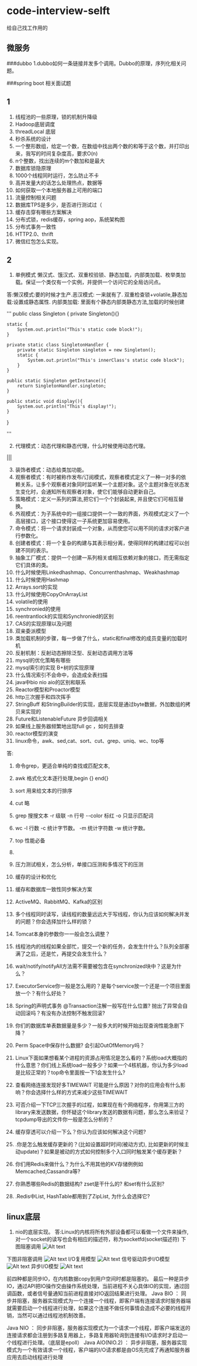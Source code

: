 # code-interview-selft
给自己找工作用的


## 微服务
###dubbo
1.dubbo如何一条链接并发多个调用。Dubbo的原理，序列化相关问题。

###spring boot 相关面试题




## 1
1. 线程池的一些原理，锁的机制升降级
2. Hadoop底层调度
3. threadLocal 底层
3. 秒杀系统的设计
4. 一个整形数组，给定一个数，在数组中找出两个数的和等于这个数，并打印出来，我写的时间复杂度高，要求O(n)
5. n个整数，找出连续的m个数加和是最大
6. 数据库锁隐原理
7. 1000个线程同时运行，怎么防止不卡
8. 高并发量大的话怎么处理热点，数据等
9. 如何获取一个本地服务器上可用的端口
10. 流量控制相关问题
11. 数据库TPS是多少，是否进行测试过（
12. 缓存击穿有哪些方案解决
13. 分布式锁，redis缓存，spring aop，系统架构图
14. 分布式事务一致性
15. HTTP2.0、thrift
16. 微信红包怎么实现。

## 2
1. 单例模式 懒汉式、饿汉式、双重校验锁、静态加载，内部类加载、枚举类加载。保证一个类仅有一个实例，并提供一个访问它的全局访问点。

答:懒汉模式:要的时候才生产.恶汉模式: 一来就有了.  双重检查锁+volatile,静态加载:设置成静态属性. 内部类加载: 里面有个静态内部类静态方法,加载的时候创建

'''
public class Singleton
{
    private Singleton(){}
    
    static {
        System.out.println("This's static code block!");
    }
    
    private static class SingletonHandler {
        private static Singleton singleton = new Singleton();
        static {
            System.out.println("This's innerClass's static code block");
        }
    }
    
    public static Singleton getInstance(){
        return SingletonHandler.singleton;
    }
    
    public static void display(){
        System.out.println("This's display!");
    }
}

'''

2. 代理模式：动态代理和静态代理，什么时候使用动态代理。

|||



3. 装饰者模式：动态给类加功能。
4. 观察者模式：有时被称作发布/订阅模式，观察者模式定义了一种一对多的依赖关系，让多个观察者对象同时监听某一个主题对象。这个主题对象在状态发生变化时，会通知所有观察者对象，使它们能够自动更新自己。
5. 策略模式：定义一系列的算法,把它们一个个封装起来, 并且使它们可相互替换。
6. 外观模式：为子系统中的一组接口提供一个一致的界面，外观模式定义了一个高层接口，这个接口使得这一子系统更加容易使用。
7. 命令模式：将一个请求封装成一个对象，从而使您可以用不同的请求对客户进行参数化。
8. 创建者模式：将一个复杂的构建与其表示相分离，使得同样的构建过程可以创建不同的表示。
9. 抽象工厂模式：提供一个创建一系列相关或相互依赖对象的接口，而无需指定它们具体的类。
10. 什么时候使用Linkedhashmap、Concurrenthashmap、Weakhashmap
11. 什么时候使用Hashmap
12. Arrays.sort的实现
13. 什么时候使用CopyOnArrayList
14. volatile的使用
15. synchronied的使用
16. reentrantlock的实现和Synchronied的区别
17. CAS的实现原理以及问题
18. 双亲委派模型
19. 类加载机制的步骤，每一步做了什么，static和final修改的成员变量的加载时机
20. 反射机制：反射动态擦除泛型、反射动态调用方法等
21. mysql的优化策略有哪些
22. mysql索引的实现 B+树的实现原理
23. 什么情况索引不会命中，会造成全表扫描
24. java中bio nio aio的区别和联系
25. Reactor模型和Proactor模型
26. http三次握手和四次挥手
27. StringBuff 和StringBuilder的实现，底层实现是通过byte数据，外加数组的拷贝来实现的
28. Future和ListenableFuture 异步回调相关
29. 如果线上服务器频繁地出现full gc ，如何去排查
30. reactor模型的演变
31. linux命令，awk、sed,cat、sort、cut、grep、uniq、wc、top等

答:
1. 命令grep，更适合单纯的查找或匹配文本, 
2. awk 格式化文本逐行处理,begin {} end{}
3. sort 用来给文本的行排序 
4. cut 略
5. grep 搜搜文本 -r 级联 -n 行号 --color 标红   -o 只显示匹配词 
6. wc -l 行数 -c 统计字节数。 -m 统计字符数    -w 统计字数。
7. top  性能必备
8. 







32. 压力测试相关，怎么分析，单接口压测和多情况下的压测
33. 缓存的设计和优化
34. 缓存和数据库一致性同步解决方案
35. ActiveMQ、RabbitMQ、Kafka的区别
36. 多个线程同时读写，读线程的数量远远大于写线程，你认为应该如何解决并发的问题？你会选择加什么样的锁？
37. Tomcat本身的参数你⼀一般会怎么调整？
38. 线程池内的线程如果全部忙，提交一个新的任务，会发生什什么？队列全部塞满了之后，还是忙，再提交会发生什么？
39. wait/notify/notifyAll方法需不需要被包含在synchronized块中？这是为什么？
40. ExecutorService你一般是怎么用的？是每个service放一个还是一个项目里面放一个？有什么好处？
41. Spring的声明式事务 @Transaction注解一般写在什么位置? 抛出了异常会自动回滚吗？有没有办法控制不触发回滚?
42. 你们的数据库单表数据量是多少？一般多大的时候开始出现查询性能急剧下降？
43. Perm Space中保存什么数据? 会引起OutOfMemory吗？
44. Linux下面如果想看某个进程的资源占用情况是怎么看的？系统load大概指的什么意思？你们线上系统load一般多少？如果一个4核机器，你认为多少load是比较正常的？top命令里面按一下1会发生什么?
45. 查看网络连接发现好多TIMEWAIT 可能是什么原因？对你的应用会有什么影响？你会选择什么样的方式来减少这些TIMEWAIT
46. 可否介绍一下TCP三次握手的过程，如果现在有个网络程序，你用第三方的library来发送数据，你怀疑这个library发送的数据有问题，那么怎么来验证？tcpdump导出的文件你一般是怎么分析的？
47. 缓存穿透可以介绍一下么？你认为应该如何解决这个问题?
48. .你是怎么触发缓存更新的？(比如设置超时时间(被动方式), 比如更新的时候主动update)？如果是被动的方式如何控制多个入口同时触发某个缓存更新？
49. 你们用Redis来做什么？为什么不用其他的KV存储例例如Memcached,Cassandra等?
50. 你熟悉哪些Redis的数据结构? zset是干什么的? 和set有什么区别?
51. .Redis中List, HashTable都用到了ZipList, 为什么会选择它?



## linux底层
1.  nio的底层实现。
 答:Linux的内核将所有外部设备都可以看做一个文件来操作,对一个socket的读写也会有相应的描述符，称为socketfd(socket描述符)
 下图阻塞调用
 ![Alt text](https://img-blog.csdn.net/20150907142335811)
 
 下图非阻塞调用
 ![Alt text](https://img-blog.csdn.net/20150907142428853)
 I/O复用模型
 ![Alt text](https://img-blog.csdn.net/20150907142605678)
 信号驱动异步I/O模型
 ![Alt text](https://img-blog.csdn.net/20150907142638225)
 异步I/O模型
 ![Alt text](https://img-blog.csdn.net/20150907142720641)
 
 前四种都是同步IO，在内核数据copy到用户空间时都是阻塞的。 
最后一种是异步IO，通过API把IO操作交由操作系统处理，当前进程不关心具体IO的实现，通过回调函数，或者信号量通知当前进程直接对IO返回结果进行处理。
Java BIO ： 同步并阻塞，服务器实现模式为一个连接一个线程，即客户端有连接请求时服务器端就需要启动一个线程进行处理，如果这个连接不做任何事情会造成不必要的线程开销，当然可以通过线程池机制改善。

Java NIO ： 同步非阻塞，服务器实现模式为一个请求一个线程，即客户端发送的连接请求都会注册到多路复用器上，多路复用器轮询到连接有I/O请求时才启动一个线程进行处理。（底层是epoll）
Java AIO(NIO.2) ： 异步非阻塞，服务器实现模式为一个有效请求一个线程，客户端的I/O请求都是由OS先完成了再通知服务器应用去启动线程进行处理





